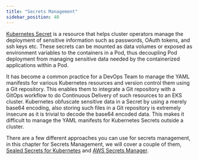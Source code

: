 ```yaml
---
title: "Secrets Management"
sidebar_position: 40
---
```


[Kubernetes Secret](https://kubernetes.io/docs/concepts/configuration/secret/) is a resource that helps cluster operators manage the deployment of sensitive information such as passwords, OAuth tokens, and ssh keys etc. These secrets can be mounted as data volumes or exposed as environment variables to the containers in a Pod, thus decoupling Pod deployment from managing sensitive data needed by the containerized applications within a Pod.

It has become a common practice for a DevOps Team to manage the YAML manifests for various Kubernetes resources and version control them using a Git repository. This enables them to integrate a Git repository with a GitOps workflow to do Continuous Delivery of such resources to an EKS cluster.
Kubernetes obfuscate sensitive data in a Secret by using a merely base64 encoding, also storing such files in a Git repository is extremely insecure as it is trivial to decode the base64 encoded data. This makes it difficult to manage the YAML manifests for Kubernetes Secrets outside a cluster.

There are a few different approaches you can use for secrets management, in this chapter for Secrets Management, we will cover a couple of them, [Sealed Secrets for Kubernetes](https://github.com/bitnami-labs/sealed-secrets) and [AWS Secrets Manager](https://docs.aws.amazon.com/secretsmanager/latest/userguide/intro.html).
